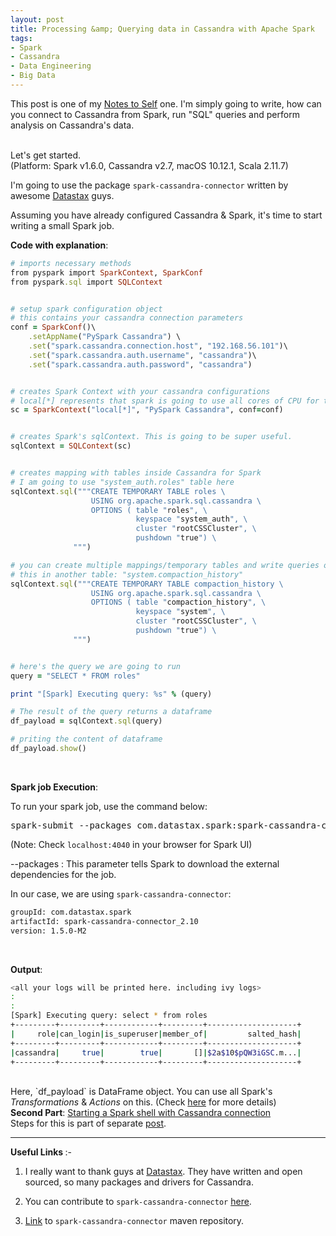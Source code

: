 ```yaml
---
layout: post
title: Processing &amp; Querying data in Cassandra with Apache Spark
tags:
- Spark
- Cassandra
- Data Engineering
- Big Data
---
```


This post is one of my <a href="new.html">Notes to Self</a> one. I'm simply going to write, how can you connect to Cassandra from Spark, run "SQL" queries and perform analysis on Cassandra's data.

<br>
Let's get started.

<br>
(Platform: Spark v1.6.0, Cassandra v2.7, macOS 10.12.1, Scala 2.11.7)

I'm going to use the package `spark-cassandra-connector` written by awesome <a href="http://www.datastax.com/">Datastax</a> guys.

Assuming you have already configured Cassandra & Spark, it's time to start writing a small Spark job.

<b>Code with explanation</b>:
```ruby
# imports necessary methods
from pyspark import SparkContext, SparkConf
from pyspark.sql import SQLContext


# setup spark configuration object
# this contains your cassandra connection parameters
conf = SparkConf()\
    .setAppName("PySpark Cassandra") \
    .set("spark.cassandra.connection.host", "192.168.56.101")\
    .set("spark.cassandra.auth.username", "cassandra")\
    .set("spark.cassandra.auth.password", "cassandra")


# creates Spark Context with your cassandra configurations
# local[*] represents that spark is going to use all cores of CPU for this job
sc = SparkContext("local[*]", "PySpark Cassandra", conf=conf)


# creates Spark's sqlContext. This is going to be super useful.
sqlContext = SQLContext(sc)


# creates mapping with tables inside Cassandra for Spark
# I am going to use "system_auth.roles" table here
sqlContext.sql("""CREATE TEMPORARY TABLE roles \
                  USING org.apache.spark.sql.cassandra \
                  OPTIONS ( table "roles", \
                            keyspace "system_auth", \
                            cluster "rootCSSCluster", \
                            pushdown "true") \
              """)

# you can create multiple mappings/temporary tables and write queries on it.
# this in another table: "system.compaction_history"
sqlContext.sql("""CREATE TEMPORARY TABLE compaction_history \
                  USING org.apache.spark.sql.cassandra \
                  OPTIONS ( table "compaction_history", \
                            keyspace "system", \
                            cluster "rootCSSCluster", \
                            pushdown "true") \
              """)


# here's the query we are going to run
query = "SELECT * FROM roles"

print "[Spark] Executing query: %s" % (query)

# The result of the query returns a dataframe
df_payload = sqlContext.sql(query)

# priting the content of dataframe
df_payload.show()
```

<br>

<b>Spark job Execution</b>:

To run your spark job, use the command below:
<pre>
spark-submit --packages com.datastax.spark:spark-cassandra-connector_2.10:1.5.0-M2 myfile.py
</pre>

(Note: Check `localhost:4040` in your browser for Spark UI)

-\-packages : This parameter tells Spark to download the external dependencies for the job.

In our case, we are using `spark-cassandra-connector`:


```bash
groupId: com.datastax.spark
artifactId: spark-cassandra-connector_2.10
version: 1.5.0-M2
```

<br>

<b>Output</b>:

```bash
<all your logs will be printed here. including ivy logs>
:
:
[Spark] Executing query: select * from roles
+---------+---------+------------+---------+--------------------+
|     role|can_login|is_superuser|member_of|         salted_hash|
+---------+---------+------------+---------+--------------------+
|cassandra|     true|        true|       []|$2a$10$pQW3iGSC.m...|
+---------+---------+------------+---------+--------------------+
```

<br>
Here, `df_payload` is DataFrame object. You can use all Spark's <i>Transformations</i> &amp; <i>Actions</i> on this. (Check <a href="http://spark.apache.org/docs/latest/sql-programming-guide.html">here</a> for more details)

<br>
<b>Second Part</b>: <u>Starting a Spark shell with Cassandra connection</u>
<br>
Steps for this is part of separate <a href="">post</a>.

<hr>
<b>Useful Links </b>:-

1. I really want to thank guys at <a href="http://www.datastax.com/">Datastax</a>. They have written and open sourced, so many packages and drivers for Cassandra.

2. You can contribute to `spark-cassandra-connector` <a href="https://github.com/datastax/spark-cassandra-connector">here</a>.

3. <a href="https://mvnrepository.com/artifact/com.datastax.spark/spark-cassandra-connector_2.10/1.5.0-M2">Link</a> to `spark-cassandra-connector` maven repository.
